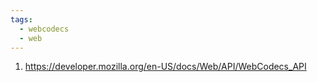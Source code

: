 ```yaml
---
tags:
  - webcodecs
  - web
---
```

1. https://developer.mozilla.org/en-US/docs/Web/API/WebCodecs_API
